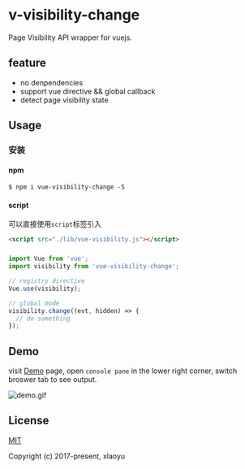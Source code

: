 # v-visibility-change

Page Visibility API wrapper for vuejs.

## feature

- no denpendencies
- support vue directive && global callback
- detect page visibility state

## Usage

### 安装

#### npm

```shell
$ npm i vue-visibility-change -S
```

#### script

可以直接使用`script`标签引入
```html
<script src="./lib/vue-visibility.js"></script>
```

### 

```js
import Vue from 'vue';
import visibility from 'vue-visibility-change';

// registry directive
Vue.use(visibility);

// global mode
visibility.change((evt, hidden) => {
  // do something
});
```

## Demo

visit [Demo](https://codesandbox.io/s/llok18zjy7) page, open `console pane` in the lower right corner, switch broswer tab to see output.

![demo.gif](https://i.loli.net/2018/01/09/5a53c65c73db9.gif
)

## License

[MIT](./LICENSE)

Copyright (c) 2017-present, xlaoyu